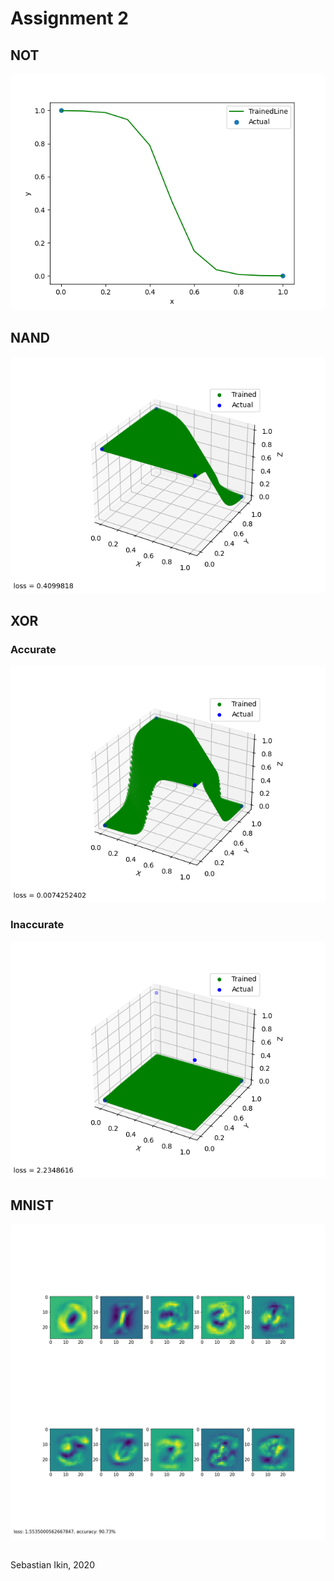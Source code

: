 # Assignment 2

## NOT
![image](plots/not.png)
## NAND
![image](plots/nand.png)
## XOR
### Accurate
![image](plots/xor.png)
### Inaccurate
![image](plots/xor_bad.png)
## MNIST
![image](plots/imgs.png)

##
Sebastian Ikin, 2020